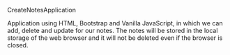 CreateNotesApplication

Application using HTML, Bootstrap and Vanilla JavaScript, in which we can add, delete and update for our notes. The notes will be stored in the local storage of the web browser and it will not be deleted even if the browser is closed. 
